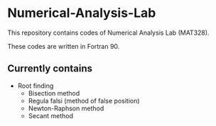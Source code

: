# Numerical-Analysis-Lab

This repository contains codes of Numerical Analysis Lab (MAT328).

These codes are written in Fortran 90.

## Currently contains

* Root finding
    * Bisection method
    * Regula falsi (method of false position)
    * Newton-Raphson method
    * Secant method
